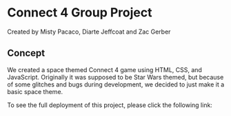 # Connect 4 Group Project

Created by Misty Pacaco, Diarte Jeffcoat and Zac Gerber

## Concept

We created a space themed Connect 4 game using HTML, CSS, and JavaScript. Originally it was supposed to be Star Wars themed, but because of some glitches and bugs during development, we decided to just make it a basic space theme.

To see the full deployment of this project, please click the following link:

